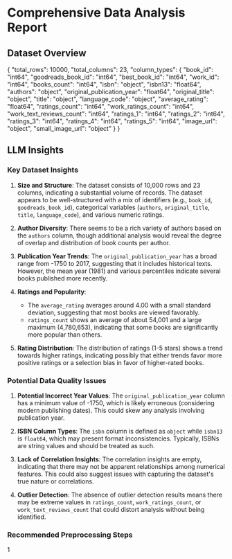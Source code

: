 # Comprehensive Data Analysis Report

## Dataset Overview
{
  "total_rows": 10000,
  "total_columns": 23,
  "column_types": {
    "book_id": "int64",
    "goodreads_book_id": "int64",
    "best_book_id": "int64",
    "work_id": "int64",
    "books_count": "int64",
    "isbn": "object",
    "isbn13": "float64",
    "authors": "object",
    "original_publication_year": "float64",
    "original_title": "object",
    "title": "object",
    "language_code": "object",
    "average_rating": "float64",
    "ratings_count": "int64",
    "work_ratings_count": "int64",
    "work_text_reviews_count": "int64",
    "ratings_1": "int64",
    "ratings_2": "int64",
    "ratings_3": "int64",
    "ratings_4": "int64",
    "ratings_5": "int64",
    "image_url": "object",
    "small_image_url": "object"
  }
}

## LLM Insights
### Key Dataset Insights

1. **Size and Structure**: The dataset consists of 10,000 rows and 23 columns, indicating a substantial volume of records. The dataset appears to be well-structured with a mix of identifiers (e.g., `book_id`, `goodreads_book_id`), categorical variables (`authors`, `original_title`, `title`, `language_code`), and various numeric ratings.

2. **Author Diversity**: There seems to be a rich variety of authors based on the `authors` column, though additional analysis would reveal the degree of overlap and distribution of book counts per author.

3. **Publication Year Trends**: The `original_publication_year` has a broad range from -1750 to 2017, suggesting that it includes historical texts. However, the mean year (1981) and various percentiles indicate several books published more recently.

4. **Ratings and Popularity**: 
   - The `average_rating` averages around 4.00 with a small standard deviation, suggesting that most books are viewed favorably.
   - `ratings_count` shows an average of about 54,001 and a large maximum (4,780,653), indicating that some books are significantly more popular than others. 

5. **Rating Distribution**: The distribution of ratings (1-5 stars) shows a trend towards higher ratings, indicating possibly that either trends favor more positive ratings or a selection bias in favor of higher-rated books.

### Potential Data Quality Issues

1. **Potential Incorrect Year Values**: The `original_publication_year` column has a minimum value of -1750, which is likely erroneous (considering modern publishing dates). This could skew any analysis involving publication year.

2. **ISBN Column Types**: The `isbn` column is defined as `object` while `isbn13` is `float64`, which may present format inconsistencies. Typically, ISBNs are string values and should be treated as such.

3. **Lack of Correlation Insights**: The correlation insights are empty, indicating that there may not be apparent relationships among numerical features. This could also suggest issues with capturing the dataset's true nature or correlations.

4. **Outlier Detection**: The absence of outlier detection results means there may be extreme values in `ratings_count`, `work_ratings_count`, or `work_text_reviews_count` that could distort analysis without being identified.

### Recommended Preprocessing Steps

1